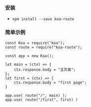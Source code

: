 ### 安装
* `npm install --save koa-route`

### 简单示例
```
const Koa = require("koa");
const route = require("koa-route");

const app = new Koa();

let main = (ctx) => {
    ctx.response.body = "主页面";
};
let first = (ctx) => {
    ctx.response.body = "first page";
}

app.use( route("/", main) );
app.use( route("/first", first) )
```